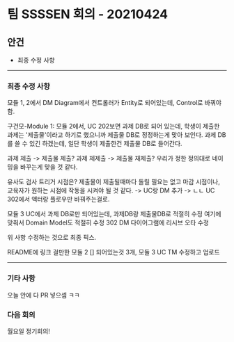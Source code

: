 # 팀 SSSSEN 회의 - 20210424

## 안건 

+ 최종 수정 사항

--------

### 최종 수정 사항

모듈 1, 2에서 DM Diagram에서 컨트롤러가 Entity로 되어있는데, Control로 바꿔야함.

구건모-Module 1:
모듈 2에서, UC 202보면 과제 DB로 되어 있는데, 학생이 제출한 과제는 '제출물'이라고 하기로 했으니까
제출물 DB로 정정하는게 맞아 보인다.
과제 DB를 쓸 수 있긴 하겠는데, 일단 학생이 제출한건 제출물 DB로 들어간다.

과제 제출 -> 제출물 제출? 
과제 제제출 -> 제출물 재제출?
우리가 정한 정의대로 네이밍을 바꾸는게 맞을 것 같다.

유사도 검사 트리거 시점은?
제출물이 제출될때마다 돌릴 필요는 없고
마감 시점이나, 교육자가 원하는 시점에 작동을 시켜야 될 것 같다.
-> UC랑 DM 추가
-> ㄴㄴ UC 302에서 액터랑 플로우만 바꿔주는걸로.

모듈 3 UC에서 과제 DB로만 되어있는데, 과제DB랑 제출물DB로 적절히 수정
여기에 맞춰서 Domain Model도 적절히 수정
302 DM 다이어그램에 리시브 오타 수정

위 사항 수정하는 것으로 최종 픽스.

README에 링크 걸만한 모듈 2  [] 되어있는것 3개,
모듈 3 UC TM 수정하고 업로드




-------

### 기타 사항

오늘 안에 다 PR 넣으셈 ㅋㅋ

### 다음 회의

월요일 정기회의!